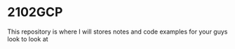 # 2102GCP

This repository is where I will stores notes and code examples for your guys look to look at
